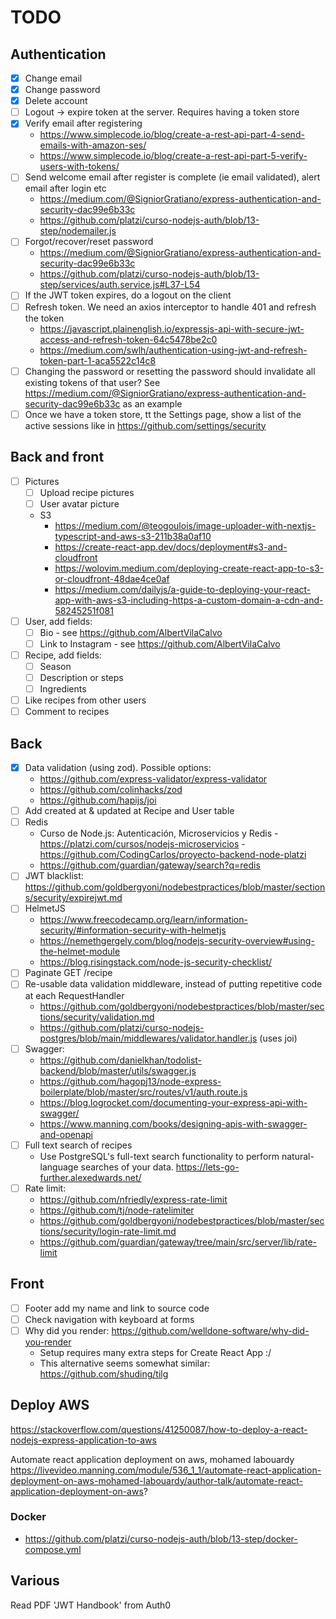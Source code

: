 # TODO

## Authentication

- [x] Change email
- [x] Change password
- [x] Delete account
- [ ] Logout -> expire token at the server. Requires having a token store
- [x] Verify email after registering
  - https://www.simplecode.io/blog/create-a-rest-api-part-4-send-emails-with-amazon-ses/
  - https://www.simplecode.io/blog/create-a-rest-api-part-5-verify-users-with-tokens/
- [ ] Send welcome email after register is complete (ie email validated), alert email after login etc
  - https://medium.com/@SigniorGratiano/express-authentication-and-security-dac99e6b33c
  - https://github.com/platzi/curso-nodejs-auth/blob/13-step/nodemailer.js
- [ ] Forgot/recover/reset password
  - https://medium.com/@SigniorGratiano/express-authentication-and-security-dac99e6b33c
  - https://github.com/platzi/curso-nodejs-auth/blob/13-step/services/auth.service.js#L37-L54
- [ ] If the JWT token expires, do a logout on the client
- [ ] Refresh token. We need an axios interceptor to handle 401 and refresh the token
  - https://javascript.plainenglish.io/expressjs-api-with-secure-jwt-access-and-refresh-token-64c5478be2c0
  - https://medium.com/swlh/authentication-using-jwt-and-refresh-token-part-1-aca5522c14c8
- [ ] Changing the password or resetting the password should invalidate all existing tokens of that user? See https://medium.com/@SigniorGratiano/express-authentication-and-security-dac99e6b33c as an example
- [ ] Once we have a token store, tt the Settings page, show a list of the active sessions like in https://github.com/settings/security

## Back and front

- [ ] Pictures
  - [ ] Upload recipe pictures
  - [ ] User avatar picture
  - S3
    - https://medium.com/@teogoulois/image-uploader-with-nextjs-typescript-and-aws-s3-211b38a0af10
    - https://create-react-app.dev/docs/deployment#s3-and-cloudfront
    - https://wolovim.medium.com/deploying-create-react-app-to-s3-or-cloudfront-48dae4ce0af
    - https://medium.com/dailyjs/a-guide-to-deploying-your-react-app-with-aws-s3-including-https-a-custom-domain-a-cdn-and-58245251f081
- [ ] User, add fields:
  - [ ] Bio - see https://github.com/AlbertVilaCalvo
  - [ ] Link to Instagram - see https://github.com/AlbertVilaCalvo
- [ ] Recipe, add fields:
  - [ ] Season
  - [ ] Description or steps
  - [ ] Ingredients
- [ ] Like recipes from other users
- [ ] Comment to recipes

## Back

- [x] Data validation (using zod). Possible options:
  - https://github.com/express-validator/express-validator
  - https://github.com/colinhacks/zod
  - https://github.com/hapijs/joi
- [ ] Add created at & updated at Recipe and User table
- [ ] Redis
  - Curso de Node.js: Autenticación, Microservicios y Redis - https://platzi.com/cursos/nodejs-microservicios - https://github.com/CodingCarlos/proyecto-backend-node-platzi
  - https://github.com/guardian/gateway/search?q=redis
- [ ] JWT blacklist: https://github.com/goldbergyoni/nodebestpractices/blob/master/sections/security/expirejwt.md
- [ ] HelmetJS
  - https://www.freecodecamp.org/learn/information-security/#information-security-with-helmetjs
  - https://nemethgergely.com/blog/nodejs-security-overview#using-the-helmet-module
  - https://blog.risingstack.com/node-js-security-checklist/
- [ ] Paginate GET /recipe
- [ ] Re-usable data validation middleware, instead of putting repetitive code at each RequestHandler
  - https://github.com/goldbergyoni/nodebestpractices/blob/master/sections/security/validation.md
  - https://github.com/platzi/curso-nodejs-postgres/blob/main/middlewares/validator.handler.js (uses joi)
- [ ] Swagger:
  - https://github.com/danielkhan/todolist-backend/blob/master/utils/swagger.js
  - https://github.com/hagopj13/node-express-boilerplate/blob/master/src/routes/v1/auth.route.js
  - https://blog.logrocket.com/documenting-your-express-api-with-swagger/
  - https://www.manning.com/books/designing-apis-with-swagger-and-openapi
- [ ] Full text search of recipes
  - Use PostgreSQL's full-text search functionality to perform natural-language searches of your data. https://lets-go-further.alexedwards.net/
- [ ] Rate limit:
  - https://github.com/nfriedly/express-rate-limit
  - https://github.com/tj/node-ratelimiter
  - https://github.com/goldbergyoni/nodebestpractices/blob/master/sections/security/login-rate-limit.md
  - https://github.com/guardian/gateway/tree/main/src/server/lib/rate-limit

## Front

- [ ] Footer add my name and link to source code
- [ ] Check navigation with keyboard at forms
- [ ] Why did you render: https://github.com/welldone-software/why-did-you-render
  - Setup requires many extra steps for Create React App :/
  - This alternative seems somewhat similar: https://github.com/shuding/tilg

## Deploy AWS

https://stackoverflow.com/questions/41250087/how-to-deploy-a-react-nodejs-express-application-to-aws

Automate react application deployment on aws, mohamed labouardy
https://livevideo.manning.com/module/536_1_1/automate-react-application-deployment-on-aws-mohamed-labouardy/author-talk/automate-react-application-deployment-on-aws?

### Docker

- https://github.com/platzi/curso-nodejs-auth/blob/13-step/docker-compose.yml

## Various

Read PDF 'JWT Handbook' from Auth0
